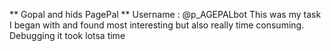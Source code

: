 ** Gopal and hids PagePal **
Username : @p_AGEPALbot
This was my task I began with and found most interesting but also really time consuming.
Debugging it took lotsa time 